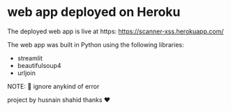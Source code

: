 # web app deployed on Heroku

The deployed web app is live at https: https://scanner-xss.herokuapp.com/



The web app was built in Python using the following libraries:
* streamlit
* beautifulsoup4
* urljoin

NOTE: 🦊
ignore anykind of error 

project by husnain shahid 
thanks ❤
